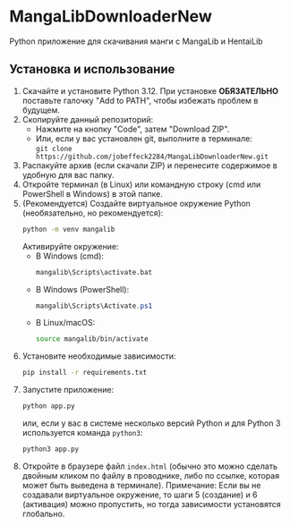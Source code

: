 # MangaLibDownloaderNew
Python приложение для скачивания манги с MangaLib и HentaiLib
## Установка и использование
 1. Скачайте и установите Python 3.12. При установке **ОБЯЗАТЕЛЬНО** поставьте галочку "Add to PATH", чтобы избежать проблем в будущем.
 2. Скопируйте данный репозиторий:
    - Нажмите на кнопку "Code", затем "Download ZIP".
    - Или, если у вас установлен git, выполните в терминале:  
      `git clone https://github.com/jobeffeck2284/MangaLibDownloaderNew.git`
 3. Распакуйте архив (если скачали ZIP) и перенесите содержимое в удобную для вас папку.
 4. Откройте терминал (в Linux) или командную строку (cmd или PowerShell в Windows) в этой папке.
 5. (Рекомендуется) Создайте виртуальное окружение Python (необязательно, но рекомендуется):
    ```bash
    python -m venv mangalib
    ```
    Активируйте окружение:
    - В Windows (cmd):
      ```cmd
      mangalib\Scripts\activate.bat
      ```
    - В Windows (PowerShell):
      ```powershell
      mangalib\Scripts\Activate.ps1
      ```
    - В Linux/macOS:
      ```bash
      source mangalib/bin/activate
      ```
 6. Установите необходимые зависимости:
    ```bash
    pip install -r requirements.txt
    ```
 7. Запустите приложение:
    ```bash
    python app.py
    ```
    или, если у вас в системе несколько версий Python и для Python 3 используется команда `python3`:
    ```bash
    python3 app.py
    ```
 8. Откройте в браузере файл `index.html` (обычно это можно сделать двойным кликом по файлу в проводнике, либо по ссылке, которая может быть выведена в терминале).
 Примечание: Если вы не создавали виртуальное окружение, то шаги 5 (создание) и 6 (активация) можно пропустить, но тогда зависимости установятся глобально.
